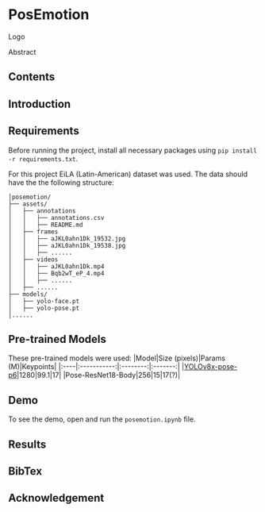 # PosEmotion

Logo

Abstract

## Contents

## Introduction

## Requirements
Before running the project, install all necessary packages using <code>pip install -r requirements.txt</code>.

For this project EiLA (Latin-American) dataset was used. The data should have the the following structure:
```
│posemotion/
├── assets/
│   ├── annotations
│   │   ├── annotations.csv
│   │   ├── README.md
│   ├── frames
│   │   ├── aJKL0ahn1Dk_19532.jpg
│   │   ├── aJKL0ahn1Dk_19538.jpg
│   │   ├── ......
│   ├── videos
│   │   ├── aJKL0ahn1Dk.mp4
│   │   ├── Bqb2wT_eP_4.mp4
│   │   ├── ......
│   ├── ......
├── models/
│   ├── yolo-face.pt
│   ├── yolo-pose.pt
│......
```

## Pre-trained Models
These pre-trained models were used:
|Model|Size (pixels)|Params (M)|Keypoints|
|:----|:-----------:|:--------:|:-------:|
|[YOLOv8x-pose-p6](https://github.com/ultralytics/assets/releases/download/v8.2.0/yolov8x-pose-p6.pt)|1280|99.1|17|
|Pose-ResNet18-Body|256|15|17(?)|

## Demo
To see the demo, open and run the <code>posemotion.ipynb</code> file.

## Results

## BibTex

## Acknowledgement
